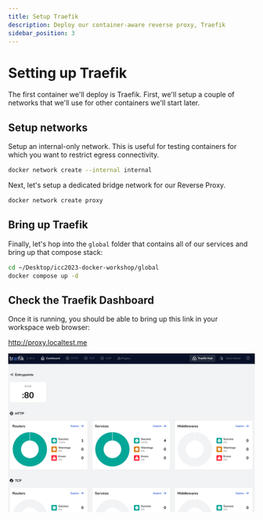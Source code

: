 ```yaml
---
title: Setup Traefik
description: Deploy our container-aware reverse proxy, Traefik
sidebar_position: 3
---
```

# Setting up Traefik

The first container we'll deploy is Traefik.  First, we'll setup a couple of networks that we'll use for other containers we'll start later.  

## Setup networks

Setup an internal-only network.  This is useful for testing containers for which you want to restrict egress connectivity.

```bash
docker network create --internal internal
```

Next, let's setup a dedicated bridge network for our Reverse Proxy.

```bash
docker network create proxy
```

## Bring up Traefik

Finally, let's hop into the `global` folder that contains all of our services and bring up that compose stack:

```bash
cd ~/Desktop/icc2023-docker-workshop/global
docker compose up -d
```

## Check the Traefik Dashboard

Once it is running, you should be able to bring up this link in your workspace web browser:

http://proxy.localtest.me

![Traefik Dashboard](assets/traefik-dashboard-init.png)

